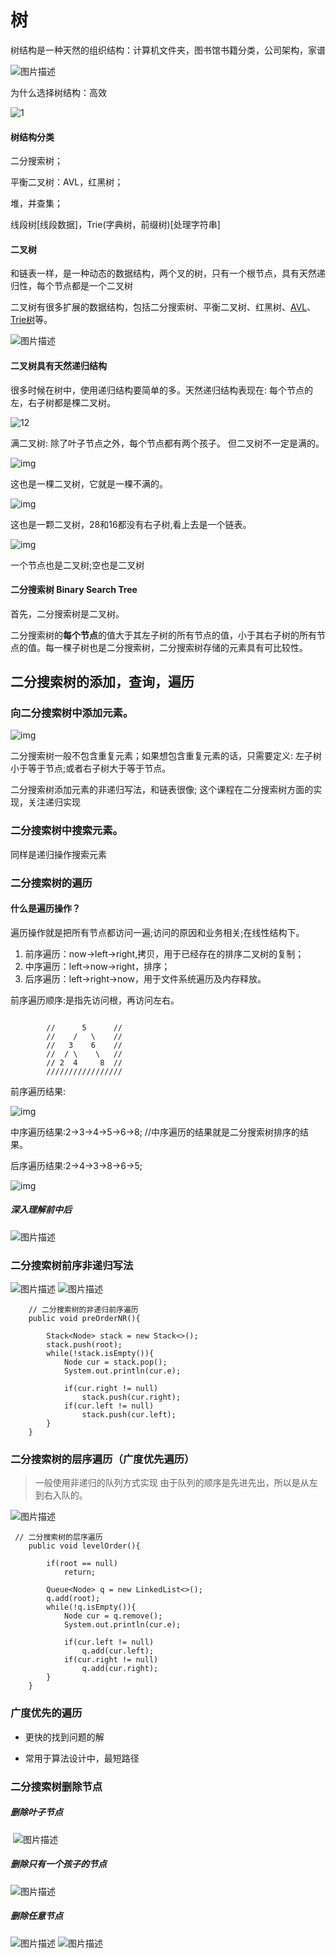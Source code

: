 # 树

树结构是一种天然的组织结构：计算机文件夹，图书馆书籍分类，公司架构，家谱

![图片描述](https://img1.sycdn.imooc.com/5b4be9b000013ac016331613.png)

为什么选择树结构：高效

![1](https://raw.githubusercontent.com/loveagri/note/master/ud-img/1.jpg)

#### 树结构分类

二分搜索树；

平衡二叉树：AVL，红黑树；

堆，并查集；

线段树[线段数据]，Trie(字典树，前缀树)[处理字符串]

#### 二叉树

和链表一样，是一种动态的数据结构，两个叉的树，只有一个根节点，具有天然递归性，每个节点都是一个二叉树

二叉树有很多扩展的数据结构，包括二分搜索树、平衡二叉树、红黑树、[AVL](https://www.imooc.com/article/49215)、[Trie树](https://www.imooc.com/article/49214)等。

![图片描述](https://img1.sycdn.imooc.com/5b4beb9f0001b5b513251405.png)

#### 二叉树具有天然递归结构

很多时候在树中，使用递归结构要简单的多。天然递归结构表现在: 每个节点的左，右子树都是棵二叉树。

![12](https://raw.githubusercontent.com/loveagri/note/master/ud-img/12.jpg)

满二叉树: 除了叶子节点之外，每个节点都有两个孩子。 但二叉树不一定是满的。

![img](https://img1.mukewang.com/5c1341b00001cec705840446.jpg)

这也是一棵二叉树，它就是一棵不满的。

![img](https://img.mukewang.com/5c1341b10001111903850435.jpg)

这也是一颗二叉树，28和16都没有右子树,看上去是一个链表。

![img](https://img4.mukewang.com/5c1341b100014e9105330231.jpg)

一个节点也是二叉树;空也是二叉树

#### 二分搜索树 Binary Search Tree

首先，二分搜索树是二叉树。

二分搜索树的**每个节点**的值大于其左子树的所有节点的值，小于其右子树的所有节点的值。每一棵子树也是二分搜索树，二分搜索树存储的元素具有可比较性。

## 二分搜索树的添加，查询，遍历

### 向二分搜索树中添加元素。

![img](http://myphoto.mtianyan.cn/20180812225626_K75Fol_Screenshot.jpeg)

二分搜索树一般不包含重复元素；如果想包含重复元素的话，只需要定义: 左子树小于等于节点;或者右子树大于等于节点。

二分搜索树添加元素的非递归写法，和链表很像; 这个课程在二分搜索树方面的实现，关注递归实现

### 二分搜索树中搜索元素。

同样是递归操作搜索元素

### 二分搜索树的遍历

#### 什么是遍历操作？

遍历操作就是把所有节点都访问一遍;访问的原因和业务相关;在线性结构下。

1. 前序遍历：now->left->right,拷贝，用于已经存在的排序二叉树的复制；
2. 中序遍历：left->now->right，排序；
3. 后序遍历：left->right->now，用于文件系统遍历及内存释放。

前序遍历顺序:是指先访问根，再访问左右。

```

        //      5      //
        //    /   \    //
        //   3    6    //
        //  / \    \   //
        // 2  4     8  //
        /////////////////
```

前序遍历结果:

![img](http://myphoto.mtianyan.cn/20180812235957_0JBkmL_Screenshot.jpeg)



中序遍历结果:2->3->4->5->6->8; //中序遍历的结果就是二分搜索树排序的结果。

后序遍历结果:2->4->3->8->6->5;

![img](http://myphoto.mtianyan.cn/20180813000649_KCDgcP_Screenshot.jpeg)

##### 深入理解前中后

![图片描述](https://img1.sycdn.imooc.com/5b4d3d6a0001159721122120.png)



### 二分搜索树前序非递归写法

![图片描述](https://img1.sycdn.imooc.com/5b4d43620001a83d12531280.png)
![图片描述](https://img1.sycdn.imooc.com/5b4d452400013d4609320302.png)

```
    // 二分搜索树的非递归前序遍历
    public void preOrderNR(){

        Stack<Node> stack = new Stack<>();
        stack.push(root);
        while(!stack.isEmpty()){
            Node cur = stack.pop();
            System.out.println(cur.e);

            if(cur.right != null)
                stack.push(cur.right);
            if(cur.left != null)
                stack.push(cur.left);
        }
    }
```

### 二分搜索树的层序遍历（广度优先遍历）

> 一般使用非递归的队列方式实现
> 由于队列的顺序是先进先出，所以是从左到右入队的。

![图片描述](https://img1.sycdn.imooc.com/5b4fc7f000017bc912370625.png)

```
 // 二分搜索树的层序遍历
    public void levelOrder(){

        if(root == null)
            return;

        Queue<Node> q = new LinkedList<>();
        q.add(root);
        while(!q.isEmpty()){
            Node cur = q.remove();
            System.out.println(cur.e);

            if(cur.left != null)
                q.add(cur.left);
            if(cur.right != null)
                q.add(cur.right);
        }
    }
```

### 广度优先的遍历

- 更快的找到问题的解

- 常用于算法设计中，最短路径


### 二分搜索树删除节点

##### 删除叶子节点

​   ![图片描述](https://img1.sycdn.imooc.com/5b4fc8d90001219304590494.png)

##### 删除只有一个孩子的节点

![图片描述](https://img1.sycdn.imooc.com/5b4fcb4a0001f8d909041149.png) 

##### 删除任意节点

![图片描述](https://img1.sycdn.imooc.com/5b5079d30001eb5a12130546.png)
![图片描述](https://img1.sycdn.imooc.com/5b507be600012ed911620527.png)

